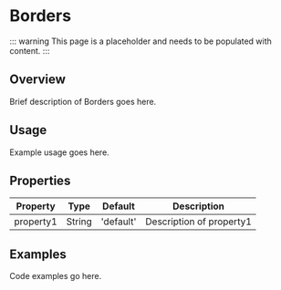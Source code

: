 # Borders

::: warning
This page is a placeholder and needs to be populated with content.
:::

## Overview

Brief description of Borders goes here.

## Usage

Example usage goes here.

## Properties

| Property | Type | Default | Description |
|----------|------|---------|-------------|
| property1 | String | 'default' | Description of property1 |

## Examples

Code examples go here.
